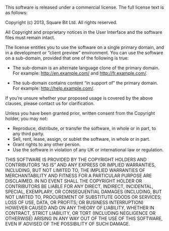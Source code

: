 This software is released under a commercial license. The full license text is as follows:

Copyright (c) 2013, Square Bit Ltd. All rights reserved.

All Copyright and proprietary notices in the User Interface and the software files must remain intact.

The license entitles you to use the software on a single primary domain, and in a development or “client preview” environment. You can use the software on a sub-domain, provided that one of the following is true:

* The sub-domain is an alternate language clone of the primary domain. For example: http://en.example.com/ and http://fr.example.com/.

* The sub-domain contains content “in support of” the primary domain. For example: http://help.example.com/.

If you’re unsure whether your proposed usage is covered by the above clauses, please contact us for clarification.

Unless you have been granted prior, written consent from the Copyright holder, you may not:

* Reproduce, distribute, or transfer the software, in whole or in part, to any third party.
* Sell, rent, lease, assign, or sublet the software, in whole or in part.
* Grant rights to any other person.
* Use the software in violation of any UK or international law or regulation.


THIS SOFTWARE IS PROVIDED BY THE COPYRIGHT HOLDERS AND CONTRIBUTORS “AS IS” AND ANY EXPRESS OR IMPLIED WARRANTIES, INCLUDING, BUT NOT LIMITED TO, THE IMPLIED WARRANTIES OF MERCHANTABILITY AND FITNESS FOR A PARTICULAR PURPOSE ARE DISCLAIMED. IN NO EVENT SHALL THE COPYRIGHT HOLDER OR CONTRIBUTORS BE LIABLE FOR ANY DIRECT, INDIRECT, INCIDENTAL, SPECIAL, EXEMPLARY, OR CONSEQUENTIAL DAMAGES (INCLUDING, BUT NOT LIMITED TO, PROCUREMENT OF SUBSTITUTE GOODS OR SERVICES; LOSS OF USE, DATA, OR PROFITS; OR BUSINESS INTERRUPTION) HOWEVER CAUSED AND ON ANY THEORY OF LIABILITY, WHETHER IN CONTRACT, STRICT LIABILITY, OR TORT (INCLUDING NEGLIGENCE OR OTHERWISE) ARISING IN ANY WAY OUT OF THE USE OF THIS SOFTWARE, EVEN IF ADVISED OF THE POSSIBILITY OF SUCH DAMAGE.